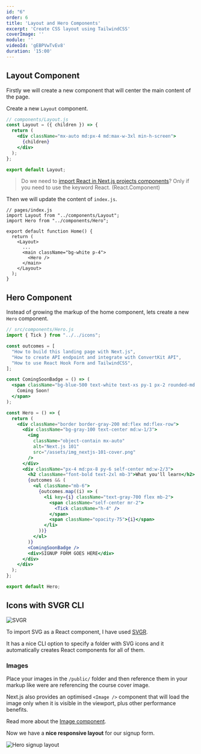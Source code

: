 ```yaml
---
id: "6"
order: 6
title: 'Layout and Hero Components'
excerpt: 'Create CSS layout using TailwindCSS'
coverImage: ''
module: ''
videoId: 'gEBPVwTvEv8'
duration: '15:00'
---
```


## Layout Component

Firstly we will create a new component that will center the main content of the page.

Create a new `Layout` component.

```jsx
// components/Layout.js
const Layout = ({ children }) => {
  return (
    <div className="mx-auto md:px-4 md:max-w-3xl min-h-screen">
      {children}
    </div>
  );
};

export default Layout;
```

> Do we need to [import React in Next.js projects components](https://stackoverflow.com/questions/63090037/importing-react-into-pages-in-next-js)? Only if you need to use the keyword React. (React.Component)

Then we will update the content of `index.js`.

```jsx{3,9-11}
// pages/index.js
import Layout from "../components/Layout";
import Hero from "../components/Hero";

export default function Home() {
  return (
    <Layout>
      ...
      <main className="bg-white p-4">
        <Hero />
      </main>
    </Layout>
  );
}

```

## Hero Component

Instead of growing the markup of the home component, lets create a new `Hero` component.

```jsx
// src/components/Hero.js
import { Tick } from "../../icons";

const outcomes = [
  "How to build this landing page with Next.js",
  "How to create API endpoint and integrate with ConvertKit API",
  "How to use React Hook Form and TailwindCSS",
];

const ComingSoonBadge = () => (
  <span className="bg-blue-500 text-white text-xs py-1 px-2 rounded-md mb-4 inline-block">
    Coming Soon!
  </span>
);

const Hero = () => {
  return (
    <div className="border border-gray-200 md:flex md:flex-row">
      <div className="bg-gray-100 text-center md:w-1/3">
        <img
          className="object-contain mx-auto"
          alt="Next.js 101"
          src="/assets/img_nextjs-101-cover.png"
        />
      </div>
      <div className="px-4 md:px-8 py-6 self-center md:w-2/3">
        <h2 className="font-bold text-2xl mb-3">What you'll learn</h2>
        {outcomes && (
          <ul className="mb-6">
            {outcomes.map((i) => (
              <li key={i} className="text-gray-700 flex mb-2">
                <span className="self-center mr-2">
                  <Tick className="h-4" />
                </span>
                <span className="opacity-75">{i}</span>
              </li>
            ))}
          </ul>
        )}
        <ComingSoonBadge />
        <div>SIGNUP FORM GOES HERE</div>
      </div>
    </div>
  );
};

export default Hero;

```

## Icons with SVGR CLI

![SVGR](/assets/course/styling/img_svgr-icons.png)

To import SVG as a React component, I have used [SVGR](https://react-svgr.com/docs/cli/).

It has a nice CLI option to specify a folder with SVG icons and it automatically creates React components for all of them.

### Images

Place your images in the `/public/` folder and then reference them in your markup like were are referencing the course cover image.

Next.js also provides an optimised `<Image />` component that will load the image only when it is visible in the viewport, plus other performance benefits.

Read more about the [Image component](https://nextjs.org/docs/api-reference/next/image).

Now we have a **nice responsive layout** for our signup form.

![Hero signup layout](/assets/course/styling/img_hero-layout.png)
